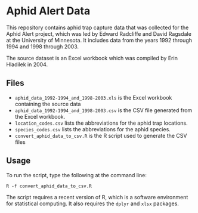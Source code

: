 # Aphid Alert Data

This repository contains aphid trap capture data that was
collected for the Aphid Alert project, which was led by
Edward Radcliffe and David Ragsdale at the University of
Minnesota. It includes data from the years 1992 through 1994
and 1998 through 2003.

The source dataset is an Excel workbook which was compiled by
Erin Hladilek in 2004.

## Files

* `aphid_data_1992-1994_and_1998-2003.xls` is the Excel workbook
   containing the source data
* `aphid_data_1992-1994_and_1998-2003.csv` is the CSV file
   generated from the Excel workbook.
* `location_codes.csv` lists the abbreviations for the aphid
   trap locations.
* `species_codes.csv` lists the abbreviations for the aphid species.
* `convert_aphid_data_to_csv.R` is the R script used to generate
   the CSV files

## Usage

To run the script, type the following at the command line:

  ``R -f convert_aphid_data_to_csv.R``

The script requires a recent version of R, which is a software
environment for statistical computing. It also requires the
`dplyr` and `xlsx` packages.
